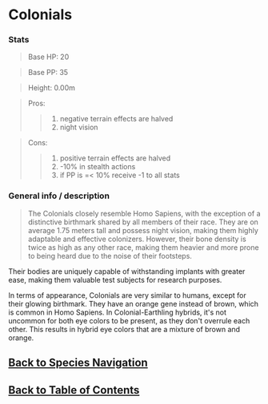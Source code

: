 #   Colonials

### Stats
>   Base HP:    20

>   Base PP:    35

>   Height:     0.00m

>   Pros:
>>1.    negative terrain effects are halved
>>2.    night vision

>   Cons:
>>1.    positive terrain effects are halved
>>2.    -10% in stealth actions
>>3.    if PP is =< 10% receive -1 to all stats

### General info / description

>   The Colonials closely resemble Homo Sapiens, with the exception of a distinctive birthmark shared by all members of their race. They are on average 1.75 meters tall and possess night vision, making them highly adaptable and effective colonizers. However, their bone density is twice as high as any other race, making them heavier and more prone to being heard due to the noise of their footsteps.

Their bodies are uniquely capable of withstanding implants with greater ease, making them valuable test subjects for research purposes.

In terms of appearance, Colonials are very similar to humans, except for their glowing birthmark. They have an orange gene instead of brown, which is common in Homo Sapiens. In Colonial-Earthling hybrids, it's not uncommon for both eye colors to be present, as they don't overrule each other. This results in hybrid eye colors that are a mixture of brown and orange.

<!--End of the file-->
##  [Back to Species Navigation](SpeciesNavigation.md)
##  [Back to Table of Contents](../TableOfContents.md)